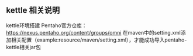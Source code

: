 ## kettle 相关说明
kettle环境搭建
Pentaho官方仓库：https://nexus.pentaho.org/content/groups/omni
在maven中的setting.xml添加相关配置（example:resource/maven/setting.xml），才能成功导入pentaho-kettle相关jar包